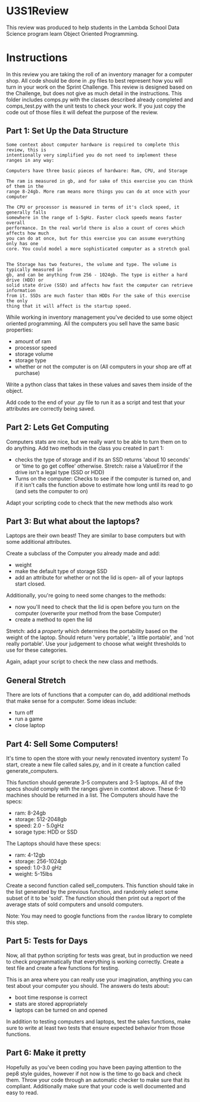 # U3S1Review
This review was produced to help students in the Lambda School Data Science program learn Object Oriented Programming.

# Instructions

In this review you are taking the roll of an inventory manager for a computer shop. All code should be done in .py files to best represent how you will turn in your work on the Sprint Challenge. This review is designed based on the Challenge, but does not give as much detail in the instructions.  This folder includes comps.py with the classes described already completed and comps_test.py with the unit tests to check your work. If you just copy the code out of those files it will defeat the purpose of the review.

## Part 1: Set Up the Data Structure

```
Some context about computer hardware is required to complete this review, this is
intentionally very simplified you do not need to implement these ranges in any way:

Computers have three basic pieces of hardware: Ram, CPU, and Storage

The ram is measured in gb, and for sake of this exercise you can think of them in the
range 8-24gb. More ram means more things you can do at once with your computer

The CPU or processor is measured in terms of it's clock speed, it generally falls
somewhere in the range of 1-5gHz. Faster clock speeds means faster overall
performance. In the real world there is also a count of cores which affects how much
you can do at once, but for this exercise you can assume everything only has one
core. You could model a more sophisticated computer as a stretch goal


The Storage has two features, the volume and type. The volume is typically measured in
gb, and can be anything from 256 - 1024gb. The type is either a hard drive (HDD) or
solid state drive (SSD) and affects how fast the computer can retrieve information
from it. SSDs are much faster than HDDs For the sake of this exercise the only
thing that it will affect is the startup speed.
```

While working in inventory management you've decided to use some object oriented programming. All the computers you sell have the same basic properties:
- amount of ram
- processor speed
- storage volume
- storage type
- whether or not the computer is on (All computers in your shop are off at purchase)

Write a python class that takes in these values and saves them inside of the object.

Add code to the end of your .py file to run it as a script and test that your attributes are correctly being saved.

## Part 2: Lets Get Computing

Computers stats are nice, but we really want to be able to turn them on to do anything. Add two methods in the class you created in part 1:
- checks the type of storage and if its an SSD returns 'about 10 seconds' or 'time to go get coffee' otherwise. Stretch: raise a ValueError if the drive isn't a legal type (SSD or HDD)
- Turns on the computer: Checks to see if the computer is turned on, and if it isn't calls the function above to estimate how long until its read to go (and sets the computer to on)

Adapt your scripting code to check that the new methods also work

## Part 3: But what about the laptops?

Laptops are their own beast! They are similar to base computers but with some additional attributes.

Create a subclass of the Computer you already made and add:
- weight
- make the default type of storage SSD
- add an attribute for whether or not the lid is open- all of your laptops start closed.

Additionally, you're going to need some changes to the methods:
- now you'll need to check that the lid is open before you turn on the computer (overwrite your method from the base Computer)
- create a method to open the lid

Stretch: add a *property* which determines the portability based on the weight of the laptop. Should return 'very portable', 'a little portable', and 'not really portable'. Use your judgement to choose what weight thresholds to use for these categories.


Again, adapt your script to check the new class and methods.

## General Stretch
There are lots of functions that a computer can do, add additional methods that make sense for a computer. Some ideas include:
- turn off
- run a game
- close laptop

## Part 4: Sell Some Computers!
It's time to open the store with your newly renovated inventory system! To start, create a new file called sales.py, and in it create a function called generate_computers.


This function should generate 3-5 computers and 3-5 laptops. All of the specs should comply with the ranges given in context above. These 6-10 machines should be returned in a list.
The Computers should have the specs:
- ram: 8-24gb
- storage: 512-2048gb
- speed: 2.0 - 5.0gHz
- sorage type: HDD or SSD

The Laptops should have these specs:
- ram: 4-12gb
- storage: 256-1024gb
- speed: 1.0-3.0 gHz
- weight: 5-15lbs



Create a second function called sell_computers. This function should take in the list generated by the previous function, and randomly select some subset of it to be 'sold'. The function should then print out a report of the average stats of sold computers and unsold computers.

Note: You may need to google functions from the `random` library to complete this step.


## Part 5: Tests for Days
Now, all that python scripting for tests was great, but in production we need to check programmatically that everything is working correctly. Create a test file and create a few functions for testing.

This is an area where you can really use your imagination, anything you can test about your computer you should. The answers do tests about:
- boot time response is correct
- stats are stored appropriately
- laptops can be turned on and opened

In addition to testing computers and laptops, test the sales functions, make sure to write at least two tests that ensure expected behavior from those functions.

## Part 6: Make it pretty
Hopefully as you've been coding you have been paying attention to the pep8 style guides, however if not now is the time to go back and check them. Throw your code through an automatic checker to make sure that its compliant. Additionally make sure that your code is well documented and easy to read.
